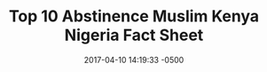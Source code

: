 ---
layout: item
category: item
my_id: "#0093"
loc: "093000"
title: "Top 10 Abstinence Muslim Kenya Nigeria Fact Sheet"
permalink: /top-10-abstinence-muslim-kenya-nigeria-fact-sheet/
store: true

date: 2017-04-10 14:19:33 -0500

front-pic: top-10-abstinence-muslim-kenya-nigeria-fact-sheet-front.jpg
social-pic: top-10-abstinence-muslim-kenya-nigeria-fact-sheet-social.jpg
pdf: top-10-abstinence-muslim-kenya-nigeria-fact-sheet.pdf

issues: Abstinence
type: Fact Sheet
target-age: Teens, Young Adults, Adults
target-audience: College Students, Counselors, High School Students, Youth Group
language: English

comment: true
share: true
no-description: true
---